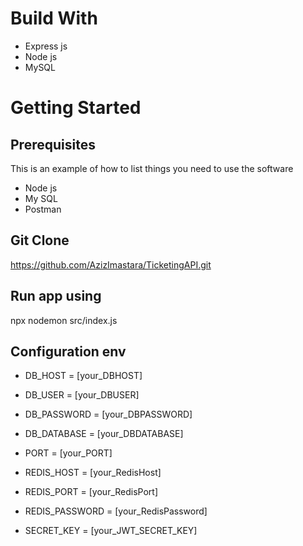 # Build With

- Express js
- Node js
- MySQL

# Getting Started

## Prerequisites

This is an example of how to list things you need to use the software

- Node js
- My SQL
- Postman

## Git Clone

https://github.com/AzizImastara/TicketingAPI.git

## Run app using

npx nodemon src/index.js

## Configuration env

- DB_HOST = [your_DBHOST]
- DB_USER = [your_DBUSER]
- DB_PASSWORD = [your_DBPASSWORD]
- DB_DATABASE = [your_DBDATABASE]
- PORT = [your_PORT]

- REDIS_HOST = [your_RedisHost]
- REDIS_PORT = [your_RedisPort]
- REDIS_PASSWORD = [your_RedisPassword]

- SECRET_KEY = [your_JWT_SECRET_KEY]
